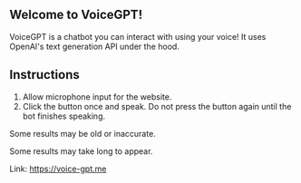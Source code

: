 ## Welcome to VoiceGPT!
VoiceGPT is a chatbot you can interact with using your voice! It uses OpenAI's text generation API under the hood.

## Instructions
1. Allow microphone input for the website. 
2. Click the button once and speak. Do not press the button again until the bot finishes speaking.

Some results may be old or inaccurate.

Some results may take long to appear. 

Link: https://voice-gpt.me
